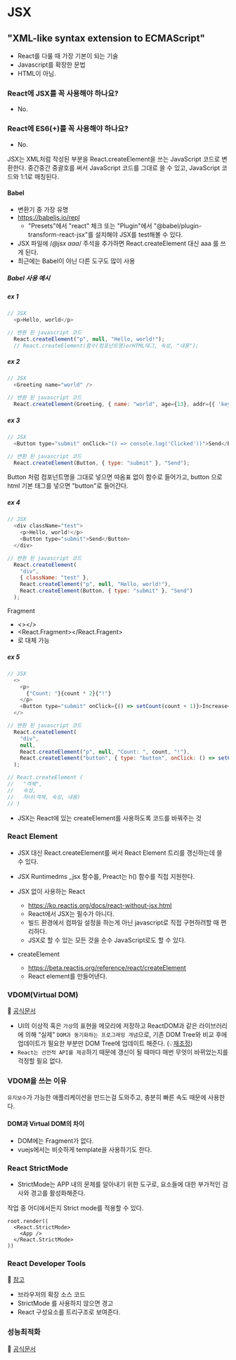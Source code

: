 # JSX

## "XML-like syntax extension to ECMAScript"

- React를 다룰 때 가장 기본이 되는 기술
- Javascript를 확장한 문법
- HTML이 아님.

### React에 JSX를 꼭 사용해야 하나요?

- No.

### React에 ES6(+)를 꼭 사용해야 하나요?

- No.

JSX는 XML처럼 작성된 부분을 React.createElement을 쓰는 JavaScript 코드로 변환한다.
중간중간 중괄호를 써서 JavaScript 코드를 그대로 쓸 수 있고,  JavaScript 코드와 1:1로 매칭된다.

#### Babel

- 변환기 중 가장 유명
- <https://babeljs.io/repl>
  - "Presets"에서 "react" 체크 또는 "Plugin"에서 "@babel/plugin-transform-react-jsx"를 설치해야 JSX를 test해볼 수 있다.
- JSX 파일에 /*@jsx aaa*/ 주석을 추가하면 React.createElement 대신 aaa 를 쓰게 된다.
- 최근에는 Babel이 아닌 다른 도구도 많이 사용

##### Babel 사용 예시

##### ex 1

```javascript
// JSX 
  <p>Hello, world</p>

// 변환 된 javascript 코드
  React.createElement("p", null, "Hello, world!");
  // React.createElement(함수(컴포넌트명)orHTML태그, 속성, "내용");
```

##### ex 2

```javascript
// JSX 
  <Greeting name="world" />

// 변환 된 javascript 코드
  React.createElement(Greeting, { name: "world", age={13}, addr={{ 'key': 'value' }} });
```

##### ex 3

```javascript
// JSX 
  <Button type="submit" onClick="() => console.log('Clicked'))">Send</Button>

// 변환 된 javascript 코드
  React.createElement(Button, { type: "submit" }, "Send");
```

Button 처럼 컴포넌트명을 그대로 넣으면 따옴표 없이 함수로 들어가고,
button 으로 html 기본 태그를 넣으면 "button"로 들어간다.

##### ex 4

```javascript
// JSX 
  <div className="test">
    <p>Hello, world!</p>
    <Button type="submit">Send</Button>
  </div>

// 변환 된 javascript 코드
  React.createElement(
    "div",
    { className: "test" },
    React.createElement("p", null, "Hello, world!"),
    React.createElement(Button, { type: "submit" }, "Send")
  );
```

Fragment

- <></>
- <React.Fragment></React.Fragent>
- <div></div> 로 대체 가능

##### ex 5

```javascript
// JSX
  <> 
    <p>
      {"Count: "}{count * 2}{"!"}  
    </p>
    <Button type="submit" onClick={() => setCount(count + 1)}>Increase</Button>
  </>

// 변환 된 javascript 코드  
  React.createElement(
    "div",
    null,
    React.createElement("p", null, "Count: ", count, "!"),
    React.createElement("button", { type: "button", onClick: () => setCount(count + 1) }, "Increase")
  );

// React.createElement (
//   "객체",
//   속성,
//   자녀(객체, 속성, 내용)
// )
```

- JSX는 React에 있는 createElement를 사용하도록 코드를 바꿔주는 것

### React Element

- JSX 대신 React.createElement를 써서 React Element 트리를 갱신하는데 쓸 수 있다.
- JSX Runtimedms _jsx 함수를, Preact는 h() 함수를 직접 지원한다.

- JSX 없이 사용하는 React

  - <https://ko.reactjs.org/docs/react-without-jsx.html>
  - React에서 JSX는 필수가 아니다.
  - 빌드 환경에서 컴파일 설정을 하는게 아닌 javascript로 직접 구현하려할 때 편리하다.
  - JSX로 할 수 있는 모든 것을 순수 JavaScript로도 할 수 있다.

- createElement

  - <https://beta.reactjs.org/reference/react/createElement>
  - React element를 만들어낸다.

### VDOM(Virtual DOM)

🔗 [공식문서](https://ko.reactjs.org/docs/faq-internals.html)

- UI의 이상적 혹은 `가상`의 표현을 메모리에 저장하고 ReactDOM과 같은 라이브러리에 의해 “실제” `DOM과 동기화하는 프로그래밍 개념`으로, 기존 DOM Tree와 비교 후에 업데이트가 필요한 부분만 DOM Tree에 업데이트 해준다. (💡[재조정](https://ko.reactjs.org/docs/reconciliation.html))
- `React는 선언적 API를 제공`하기 때문에 갱신이 될 때마다 매번 무엇이 바뀌었는지를 걱정할 필요 없다.

### VDOM을 쓰는 이유

`유지보수`가 가능한 애플리케이션을 만드는걸 도와주고, 충분히 빠른 속도 때문에 사용한다.

#### DOM과 Virtual DOM의 차이

- DOM에는 Fragment가 없다.
- vuejs에서는 비슷하게 template을 사용하기도 한다.

### React StrictMode

- StrictMode는 APP 내의 문제를 알아내기 위한 도구로, 요소들에 대한 부가적인 검사와 경고를 활성화해준다.

작업 중 어디에서든지 Strict mode를 적용할 수 있다.

```tsx
root.render((
  <React.StrictMode>
    <App />
  </React.StrictMode>
))
```

### React Developer Tools

🔗 [참고](https://github.com/facebook/react/tree/main/packages/react-devtools-extensions)

- 브라우저의 확장 소스 코드
- StrictMode 를 사용하지 않으면 경고
- React 구성요소를 트리구조로 보여준다.

### 성능최적화

🔗 [공식문서](https://ko.reactjs.org/docs/optimizing-performance.html)
